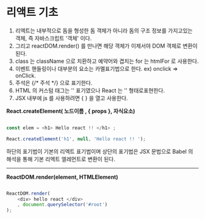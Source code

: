 # 리액트 기초 

1. 리엑트는 내부적으로 돔을 형성한 돔 객체가 아니라 돔의 구조 정보를 가지고있는 객체, 즉 자바스크립트 '객체' 이다. <br/>
2. 그리고 reactDOM.render() 를 만나면 해당 객체가 이제서야 DOM 객체로 변환이 된다. <br/>
3. class 는 className 으로 치환하고 예약어와 겹치는 for 는 htmlFor 로 사용한다. <br/>
4. 이벤트 핸들링이나 대부분의 요소는 카멜표기법으로 한다.  ex) onclick => onClick. <br/>
5. 주석은 {/* 주석 */} 으로 표기한다. <br/>
6. HTML 의 커스텀 태그는 '<my-tag>' 표기였으나 React 는 '<MyTag>' 형태로표현한다. <br/>
7. JSX 내부에 js 를 사용하려면 {  } 을 열고 사용한다. <br/>

**React.createElement( 노드이름 , { props }, 자식요소)**
```javascript

const elem = <h1> Hello react !! </h1> ;

React.createElement('h1', null, 'Hello react !! ');

```

하단의 표기법이 기본의 리엑트 표기법이며 상단의 표기법은 JSX 문법으로 Babel 의 해석을 통해 기본 리엑트 엘레먼트로 변환이 된다.

****

**ReactDOM.render(element, HTMLElement)**
```javascript

ReactDOM.render(
    <div> hello react </div>
    , document.querySelector('#root')
);

```
